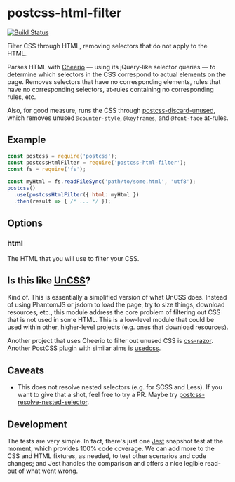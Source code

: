 # postcss-html-filter

[![Build Status](https://travis-ci.org/mapbox/postcss-html-filter.svg?branch=master)](https://travis-ci.org/mapbox/postcss-html-filter)

Filter CSS through HTML, removing selectors that do not apply to the HTML.

Parses HTML with [Cheerio](https://github.com/cheeriojs/cheerio) — using its jQuery-like selector queries — to determine which selectors in the CSS correspond to actual elements on the page.
Removes selectors that have no corresponding elements, rules that have no corresponding selectors, at-rules containing no corresponding rules, etc.

Also, for good measure, runs the CSS through [postcss-discard-unused](https://github.com/ben-eb/postcss-discard-unused), which removes unused `@counter-style`, `@keyframes`, and `@font-face` at-rules.

## Example

```js
const postcss = require('postcss');
const postcssHtmlFilter = require('postcss-html-filter');
const fs = require('fs');

const myHtml = fs.readFileSync('path/to/some.html', 'utf8');
postcss()
  .use(postcssHtmlFilter({ html: myHtml })
  .then(result => { /* ... */ });
```

## Options

### html

The HTML that you will use to filter your CSS.

## Is this like [UnCSS](https://github.com/giakki/uncss)?

Kind of. This is essentially a simplified version of what UnCSS does.
Instead of using PhantomJS or jsdom to load the page, try to size things, download resources, etc., this module address the core problem of filtering out CSS that is not used in some HTML.
This is a low-level module that could be used within other, higher-level projects (e.g. ones that download resources).

Another project that uses Cheerio to filter out unused CSS is [css-razor](https://github.com/tscanlin/css-razor).
Another PostCSS plugin with similar aims is [usedcss](https://github.com/komachi/usedcss).

## Caveats

- This does not resolve nested selectors (e.g. for SCSS and Less).
  If you want to give that a shot, feel free to try a PR.
  Maybe try [postcss-resolve-nested-selector](https://github.com/davidtheclark/postcss-resolve-nested-selector).

## Development

The tests are very simple.
In fact, there's just one [Jest](https://facebook.github.io/jest/) snapshot test at the moment, which provides 100% code coverage.
We can add more to the CSS and HTML fixtures, as needed, to test other scenarios and code changes; and Jest handles the comparison and offers a nice legible read-out of what went wrong.
